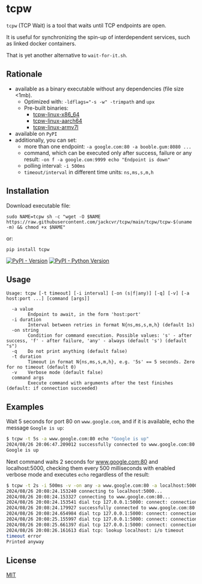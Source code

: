 # tcpw

`tcpw` (TCP Wait) is a tool that waits until TCP endpoints are open.

It is useful for synchronizing the spin-up of interdependent services, such as linked docker containers.

That is yet another alternative to `wait-for-it.sh`.

## Rationale

- available as a binary executable without any dependencies (file size <1mb).
  - Optimized with: `-ldflags="-s -w" -trimpath` and `upx`
  - Pre-built binaries:
    - [tcpw-linux-x86_64](https://raw.githubusercontent.com/jackcvr/tcpw/main/tcpw/tcpw-x86_64)
    - [tcpw-linux-aarch64](https://raw.githubusercontent.com/jackcvr/tcpw/main/tcpw/tcpw-aarch64)
    - [tcpw-linux-armv7l](https://raw.githubusercontent.com/jackcvr/tcpw/main/tcpw/tcpw-armv7l)
- available on `PyPI`
- additionally, you can set:
    - more than one endpoint: `-a google.com:80 -a booble.gum:8080 ...`
    - command, which can be executed only after success, failure or any result: `-on f -a google.com:9999 echo "Endpoint is down"`
    - polling interval: `-i 500ms`
    - `timeout/interval` in different time units: `ns,ms,s,m,h`


## Installation

Download executable file:

`sudo NAME=tcpw sh -c "wget -O $NAME https://raw.githubusercontent.com/jackcvr/tcpw/main/tcpw/tcpw-$(uname -m) && chmod +x $NAME"`

or:

`pip install tcpw`

[![PyPI - Version](https://img.shields.io/pypi/v/tcpw.svg)](https://pypi.org/project/tcpw)
[![PyPI - Python Version](https://img.shields.io/pypi/pyversions/tcpw.svg)](https://pypi.org/project/tcpw)

## Usage

```text
Usage: tcpw [-t timeout] [-i interval] [-on (s|f|any)] [-q] [-v] [-a host:port ...] [command [args]]

  -a value
    	Endpoint to await, in the form 'host:port'
  -i duration
    	Interval between retries in format N{ns,ms,s,m,h} (default 1s)
  -on string
    	Condition for command execution. Possible values: 's' - after success, 'f' - after failure, 'any' - always (default 's') (default "s")
  -q	Do not print anything (default false)
  -t duration
    	Timeout in format N{ns,ms,s,m,h}, e.g. '5s' == 5 seconds. Zero for no timeout (default 0)
  -v	Verbose mode (default false)
  command args
    	Execute command with arguments after the test finishes (default: if connection succeeded)
```

## Examples

Wait 5 seconds for port 80 on `www.google.com`, and if it is available, echo the message `Google is up`:

```bash
$ tcpw -t 5s -a www.google.com:80 echo "Google is up"
2024/08/26 20:06:47.209012 successfully connected to www.google.com:80
Google is up
```

Next command waits 2 seconds for www.google.com:80 and localhost:5000, checking them every 500 milliseconds
with enabled verbose mode and executes `echo` regardless of the result:

```bash
$ tcpw -t 2s -i 500ms -v -on any -a www.google.com:80 -a localhost:5000 echo "Printed anyway"
2024/08/26 20:08:24.153240 connecting to localhost:5000...
2024/08/26 20:08:24.153327 connecting to www.google.com:80...
2024/08/26 20:08:24.153541 dial tcp 127.0.0.1:5000: connect: connection refused
2024/08/26 20:08:24.179927 successfully connected to www.google.com:80
2024/08/26 20:08:24.654984 dial tcp 127.0.0.1:5000: connect: connection refused
2024/08/26 20:08:25.155997 dial tcp 127.0.0.1:5000: connect: connection refused
2024/08/26 20:08:25.661397 dial tcp 127.0.0.1:5000: connect: connection refused
2024/08/26 20:08:26.161613 dial tcp: lookup localhost: i/o timeout
timeout error
Printed anyway
```

## License

[MIT](https://spdx.org/licenses/MIT.html) 